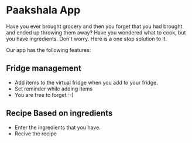 # Paakshala App
Have you ever brought grocery and then you forget that you had brought and ended up throwing them away?
Have you wondered what to cook, but you have ingredients.
Don't worry. Here is a one stop solution to it.

Our app has the following features:
## Fridge management
- Add items to the virtual fridge when you add to your fridge.
- Set reminder while adding items
- You are free to forget :-)

## Recipe Based on ingredients
- Enter the ingredients that you have.
- Recive the recipe
